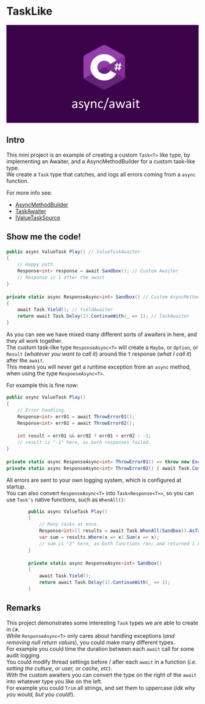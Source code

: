 # TaskLike

![Banner](assets/images/hero-banner.jpg)

## Intro

This mini project is an example of creating a custom `Task<T>` like type, by implementing an Awaiter, and a AsyncMethodBuilder for a custom task-like type.  
We create a `Task` type that catches, and logs all errors coming from a `async` function.  

For more info see:  
* [AsyncMethodBuilder](https://learn.microsoft.com/en-us/dotnet/csharp/language-reference/proposals/csharp-10.0/async-method-builders)
* [TaskAwaiter](https://learn.microsoft.com/en-us/dotnet/api/system.threading.tasks.task.getawaiter)
* [IValueTaskSource](https://learn.microsoft.com/en-us/dotnet/api/system.threading.tasks.sources.ivaluetasksource-1)

## Show me the code!

```cs
public async ValueTask Play() // ValueTaskAwaiter
{
    // Happy path.
    Response<int> response = await Sandbox(); // Custom Awaiter
    // Response is 1 after the await
}

private static async ResponseAsync<int> Sandbox() // Custom AsyncMethodBuilder
{
    await Task.Yield(); // YieldAwaiter
    return await Task.Delay(1).ContinueWith(_ => 1); // TaskAwaiter
}
```

As you can see we have mixed many different sorts of awaiters in here, and they all work together.  
The custom task-like type `ResponseAsync<T>` will create a `Maybe`, or `Option`, or `Result` (*whatever you want to call it*) around the `T` response (*what I call it*) after the `await`.  
This means you will never get a runtime exception from an `async` method, when using the type `ResponseAsync<T>`.  

For example this is fine now:
```cs
public async ValueTask Play()
{
    // Error handling.
    Response<int> err01 = await ThrowError01();
    Response<int> err02 = await ThrowError02();

    int result = err01 && err02 ? err01 + err02 : -1;
    // result is "-1" here, as both responses failed.
}

private static async ResponseAsync<int> ThrowError01() => throw new Exception("Error with no await!!!");
private static async ResponseAsync<int> ThrowError02() { await Task.CompletedTask; throw new Exception("Error WITH await."); }
```

All errors are sent to your own logging system, which is configured at startup.  
You can also convert `ResponseAsync<T>` into `Task<Response<T>>`, so you can use `Task's` native functions, such as  `WhenAll()`:

```cs
        public async ValueTask Play()
        {
            // Many tasks at once.
            Response<int>[] results = await Task.WhenAll(Sandbox().AsTask(), Sandbox()); // Both explicit, and implicit task conversions exist.
            var sum = results.Where(x => x).Sum(x => x);
            // sum is "2" here, as both functions ran; and returned 1 each.
        }

        private static async ResponseAsync<int> Sandbox()
        {
            await Task.Yield();
            return await Task.Delay(1).ContinueWith(_ => 1);
        }
```

## Remarks

This project demonstrates some interesting `Task` types we are able to create in `C#`.  
While `ResponseAsync<T>` only cares about handling exceptions (_and removing null return values_), you could make many different types.  
For example you could time the duration between each `await` call for some audit logging.  
You could modify thread settings before / after each `await` in a function (*i.e. setting the culture, or user, or cache, etc*).  
With the custom awaiters you can convert the type on the right of the `await` into whatever type you like on the left.  
For example you could `Trim` all strings, and set them to uppercase (*idk why you would, but you could!*).  

